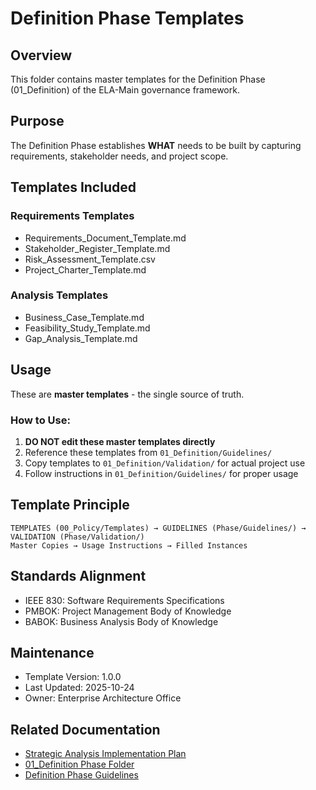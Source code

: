 # Definition Phase Templates

## Overview
This folder contains master templates for the Definition Phase (01_Definition) of the ELA-Main governance framework.

## Purpose
The Definition Phase establishes **WHAT** needs to be built by capturing requirements, stakeholder needs, and project scope.

## Templates Included

### Requirements Templates
- Requirements_Document_Template.md
- Stakeholder_Register_Template.md  
- Risk_Assessment_Template.csv
- Project_Charter_Template.md

### Analysis Templates
- Business_Case_Template.md
- Feasibility_Study_Template.md
- Gap_Analysis_Template.md

## Usage
These are **master templates** - the single source of truth. 

### How to Use:
1. **DO NOT edit these master templates directly**
2. Reference these templates from `01_Definition/Guidelines/`
3. Copy templates to `01_Definition/Validation/` for actual project use
4. Follow instructions in `01_Definition/Guidelines/` for proper usage

## Template Principle
```
TEMPLATES (00_Policy/Templates) → GUIDELINES (Phase/Guidelines/) → VALIDATION (Phase/Validation/)
Master Copies → Usage Instructions → Filled Instances
```

## Standards Alignment
- IEEE 830: Software Requirements Specifications
- PMBOK: Project Management Body of Knowledge
- BABOK: Business Analysis Body of Knowledge

## Maintenance
- Template Version: 1.0.0
- Last Updated: 2025-10-24
- Owner: Enterprise Architecture Office

## Related Documentation
- [Strategic Analysis Implementation Plan](../Strategic_Analysis_Implementation_Plan.md)
- [01_Definition Phase Folder](../../01_Definition/)
- [Definition Phase Guidelines](../../01_Definition/Guidelines/)
